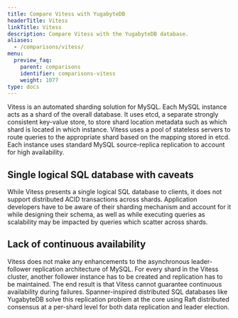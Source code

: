 ```yaml
---
title: Compare Vitess with YugabyteDB
headerTitle: Vitess
linkTitle: Vitess
description: Compare Vitess with the YugabyteDB database.
aliases:
  - /comparisons/vitess/
menu:
  preview_faq:
    parent: comparisons
    identifier: comparisons-vitess
    weight: 1077
type: docs
---
```


Vitess is an automated sharding solution for MySQL. Each MySQL instance acts as a shard of the overall database. It uses etcd, a separate strongly consistent key-value store, to store shard location metadata such as which shard is located in which instance. Vitess uses a pool of stateless servers to route queries to the appropriate shard based on the mapping stored in etcd. Each instance uses standard MySQL source-replica replication to account for high availability.

## Single logical SQL database with caveats

While Vitess presents a single logical SQL database to clients, it does not support distributed ACID transactions across shards. Application developers have to be aware of their sharding mechanism and account for it while designing their schema, as well as while executing queries as scalability may be impacted by queries which scatter across shards.

## Lack of continuous availability

Vitess does not make any enhancements to the asynchronous leader-follower replication architecture of MySQL. For every shard in the Vitess cluster, another follower instance has to be created and replication has to be maintained. The end result is that Vitess cannot guarantee continuous availability during failures. Spanner-inspired distributed SQL databases like YugabyteDB solve this replication problem at the core using Raft distributed consensus at a per-shard level for both data replication and leader election.
